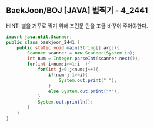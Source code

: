## BaekJoon/BOJ [JAVA] 별찍기 - 4_2441

HINT: 별을 거꾸로 찍기 위해 조건문 안을 조금 바꾸어 주어야한다.

```java
import java.util.Scanner;
public class baekjoon_2441 {
    public static void main(String[] argc){
        Scanner scanner = new Scanner(System.in);
        int num = Integer.parseInt(scanner.next());
        for(int i=num;i>=1;i--){
            for(int j=0;j<num;j++){
                if(num-j-1>=i){
                    System.out.print(" ");
                }
                else System.out.print("*");
            }
            System.out.println();
        }
    }
}
```
